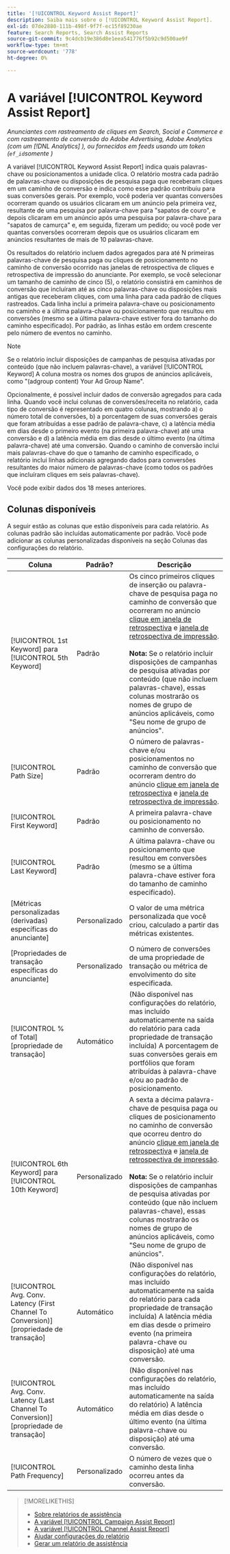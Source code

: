 ```yaml
---
title: '[!UICONTROL Keyword Assist Report]'
description: Saiba mais sobre o [!UICONTROL Keyword Assist Report].
exl-id: 07de2880-111b-498f-9f7f-ec15f89230ae
feature: Search Reports, Search Assist Reports
source-git-commit: 9c4dcb19e386d8e1eea541776f5b92c9d500ae9f
workflow-type: tm+mt
source-wordcount: '778'
ht-degree: 0%

---
```


# A variável [!UICONTROL Keyword Assist Report]

*Anunciantes com rastreamento de cliques em Search, Social e Commerce e com rastreamento de conversão do Adobe Advertising, Adobe Analytics (com um [!DNL Analytics] ), ou fornecidos em feeds usando um token (`ef_id`somente )*

A variável [!UICONTROL Keyword Assist Report] indica quais palavras-chave ou posicionamentos a unidade clica. O relatório mostra cada padrão de palavras-chave ou disposições de pesquisa paga que receberam cliques em um caminho de conversão e indica como esse padrão contribuiu para suas conversões gerais. Por exemplo, você poderia ver quantas conversões ocorreram quando os usuários clicaram em um anúncio pela primeira vez, resultante de uma pesquisa por palavra-chave para &quot;sapatos de couro&quot;, e depois clicaram em um anúncio após uma pesquisa por palavra-chave para &quot;sapatos de camurça&quot; e, em seguida, fizeram um pedido; ou você pode ver quantas conversões ocorreram depois que os usuários clicaram em anúncios resultantes de mais de 10 palavras-chave.

Os resultados do relatório incluem dados agregados para até N primeiras palavras-chave de pesquisa paga ou cliques de posicionamento no caminho de conversão ocorrido nas janelas de retrospectiva de cliques e retrospectiva de impressão do anunciante. Por exemplo, se você selecionar um tamanho de caminho de cinco (5), o relatório consistirá em caminhos de conversão que incluíram até as cinco palavras-chave ou disposições mais antigas que receberam cliques, com uma linha para cada padrão de cliques rastreados. Cada linha inclui a primeira palavra-chave ou posicionamento no caminho e a última palavra-chave ou posicionamento que resultou em conversões (mesmo se a última palavra-chave estiver fora do tamanho do caminho especificado). Por padrão, as linhas estão em ordem crescente pelo número de eventos no caminho.

>[!NOTE]
>
>Se o relatório incluir disposições de campanhas de pesquisa ativadas por conteúdo (que não incluem palavras-chave), a variável [!UICONTROL Keyword] A coluna mostra os nomes dos grupos de anúncios aplicáveis, como &quot;(adgroup content) Your Ad Group Name&quot;.

Opcionalmente, é possível incluir dados de conversão agregados para cada linha. Quando você inclui colunas de conversões/receita no relatório, cada tipo de conversão é representado em quatro colunas, mostrando a) o número total de conversões, b) a porcentagem de suas conversões gerais que foram atribuídas a esse padrão de palavra-chave, c) a latência média em dias desde o primeiro evento (na primeira palavra-chave) até uma conversão e d) a latência média em dias desde o último evento (na última palavra-chave) até uma conversão. Quando o caminho de conversão inclui mais palavras-chave do que o tamanho de caminho especificado, o relatório inclui linhas adicionais agregando dados para conversões resultantes do maior número de palavras-chave (como todos os padrões que incluíram cliques em seis palavras-chave).

Você pode exibir dados dos 18 meses anteriores.

## Colunas disponíveis

A seguir estão as colunas que estão disponíveis para cada relatório. As colunas padrão são incluídas automaticamente por padrão. Você pode adicionar as colunas personalizadas disponíveis na seção Colunas das configurações do relatório.

| Coluna | Padrão? | Descrição |
| ---- | ---- | ---- |
| [!UICONTROL 1st Keyword] para [!UICONTROL 5th Keyword] | Padrão | Os cinco primeiros cliques de inserção ou palavra-chave de pesquisa paga no caminho de conversão que ocorreram no anúncio [clique em janela de retrospectiva](/help/search-social-commerce/glossary.md#c-d) e [janela de retrospectiva de impressão](/help/search-social-commerce/glossary.md#i-j).<br><br><b>Nota:</b> Se o relatório incluir disposições de campanhas de pesquisa ativadas por conteúdo (que não incluem palavras-chave), essas colunas mostrarão os nomes de grupo de anúncios aplicáveis, como &quot;Seu nome de grupo de anúncios&quot;. |
| [!UICONTROL Path Size] | Padrão | O número de palavras-chave e/ou posicionamentos no caminho de conversão que ocorreram dentro do anúncio [clique em janela de retrospectiva](/help/search-social-commerce/glossary.md#c-d) e [janela de retrospectiva de impressão](/help/search-social-commerce/glossary.md#i-j). |
| [!UICONTROL First Keyword] | Padrão | A primeira palavra-chave ou posicionamento no caminho de conversão. |
| [!UICONTROL Last Keyword] | Padrão | A última palavra-chave ou posicionamento que resultou em conversões (mesmo se a última palavra-chave estiver fora do tamanho de caminho especificado). |
| \[Métricas personalizadas (derivadas) específicas do anunciante\] | Personalizado | O valor de uma métrica personalizada que você criou, calculado a partir das métricas existentes. |
| \[Propriedades de transação específicas do anunciante\] | Personalizado | O número de conversões de uma propriedade de transação ou métrica de envolvimento do site especificada. |
| [!UICONTROL % of Total] \[propriedade de transação\] | Automático | (Não disponível nas configurações do relatório, mas incluído automaticamente na saída do relatório para cada propriedade de transação incluída) A porcentagem de suas conversões gerais em portfólios que foram atribuídas à palavra-chave e/ou ao padrão de posicionamento. |
| [!UICONTROL 6th Keyword] para [!UICONTROL 10th Keyword] | Personalizado | A sexta a décima palavra-chave de pesquisa paga ou cliques de posicionamento no caminho de conversão que ocorreu dentro do anúncio [clique em janela de retrospectiva](/help/search-social-commerce/glossary.md#c-d) e [janela de retrospectiva de impressão](/help/search-social-commerce/glossary.md#i-j).<br><br><b>Nota:</b> Se o relatório incluir disposições de campanhas de pesquisa ativadas por conteúdo (que não incluem palavras-chave), essas colunas mostrarão os nomes de grupo de anúncios aplicáveis, como &quot;Seu nome de grupo de anúncios&quot;. |
| [!UICONTROL Avg. Conv. Latency (First Channel To Conversion)] \[propriedade de transação\] | Automático | (Não disponível nas configurações do relatório, mas incluído automaticamente na saída do relatório para cada propriedade de transação incluída) A latência média em dias desde o primeiro evento (na primeira palavra-chave ou disposição) até uma conversão. |
| [!UICONTROL Avg. Conv. Latency (Last Channel To Conversion)] \[propriedade de transação\] | Automático | (Não disponível nas configurações do relatório, mas incluído automaticamente na saída do relatório) A latência média em dias desde o último evento (na última palavra-chave ou disposição) até uma conversão. |
| [!UICONTROL Path Frequency] | Personalizado | O número de vezes que o caminho desta linha ocorreu antes da conversão. |

<table style="table-layout:auto">

>[!MORELIKETHIS]
>
>* [Sobre relatórios de assistência](assist-report-about.md)
>* [A variável [!UICONTROL Campaign Assist Report]](campaign-assist-report.md)
>* [A variável [!UICONTROL Channel Assist Report]](channel-assist-report.md)
>* [Ajudar configurações do relatório](assist-report-settings.md)
>* [Gerar um relatório de assistência](assist-report-generate.md)
